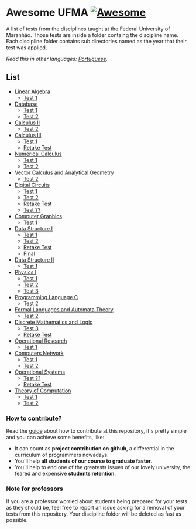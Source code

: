 # Awesome UFMA [![Awesome](https://awesome.re/badge.svg)](https://awesome.re)
A list of tests from the disciplines taught at the Federal University of Maranhão.
Those tests are inside a folder containg the discipline name. Each discipline folder contains sub directories named as the year that their test was applied.

*Read this in other languages: [Portuguese](README.md).*

## List
- [Linear Algebra](https://github.com/Marcos-Costa/awesome-ufma/tree/master/Algebra%20Linear)
	- [Test 1](https://github.com/Marcos-Costa/awesome-ufma/tree/master/Algebra%20Linear/prova%201)
- [Database](https://github.com/Marcos-Costa/awesome-ufma/tree/master/Banco%20de%20Dados)		
  	- [Test 1](https://github.com/Marcos-Costa/awesome-ufma/tree/master/Banco%20de%20Dados/prova%201)
	- [Test 2](https://github.com/Marcos-Costa/awesome-ufma/tree/master/Banco%20de%20Dados/prova%202)
- [Calculus II](https://github.com/Marcos-Costa/awesome-ufma/tree/master/Calculo%20II/)
	- [Test 2](https://github.com/Marcos-Costa/awesome-ufma/tree/master/Calculo%20II/prova%202)
- [Calculus III](https://github.com/Marcos-Costa/awesome-ufma/tree/master/Calculo%20III/)
	- [Test 1](https://github.com/Marcos-Costa/awesome-ufma/blob/master/Calculo%20III/prova%201/2018_1.pdf)
	- [Retake Test](https://github.com/Marcos-Costa/awesome-ufma/tree/master/Calculo%20III/reposicao)	
- [Numerical Calculus](https://github.com/Marcos-Costa/awesome-ufma/tree/master/Calculo%20Numerico/)
	- [Test 1](https://github.com/Marcos-Costa/awesome-ufma/tree/master/Calculo%20Numerico/prova%201)
	- [Test 2](https://github.com/Marcos-Costa/awesome-ufma/tree/master/Calculo%20Numerico/prova%202)
- [Vector Calculus and Analytical Geometry](https://github.com/Marcos-Costa/awesome-ufma/tree/master/Calculo%20Vetorial)
	- [Test 2](https://github.com/Marcos-Costa/awesome-ufma/tree/master/Calculo%20Vetorial/prova%202)
- [Digital Circuits](https://github.com/Marcos-Costa/awesome-ufma/tree/master/Circuitos%20Digitais)
	- [Test 1](https://github.com/Marcos-Costa/awesome-ufma/tree/master/Circuitos%20Digitais/prova%201)
	- [Test 2](https://github.com/Marcos-Costa/awesome-ufma/tree/master/Circuitos%20Digitais/prova%202)
	- [Retake Test](https://github.com/Marcos-Costa/awesome-ufma/tree/master/Circuitos%20Digitais/reposicao)
	- [Test ??](https://github.com/Marcos-Costa/awesome-ufma/tree/master/Circuitos%20Digitais/prova%20%3F%3F)
- [Computer Graphics](https://github.com/Marcos-Costa/awesome-ufma/tree/master/Computacao%20Grafica)
	- [Test 1](https://github.com/Marcos-Costa/awesome-ufma/tree/master/Computacao%20Grafica/prova%201)
- [Data Structure I](https://github.com/Marcos-Costa/awesome-ufma/tree/master/Estrutura%20de%20Dados%20I)
	- [Test 1](https://github.com/Marcos-Costa/awesome-ufma/tree/master/Estrutura%20de%20Dados%20I/prova%201)
	- [Test 2](https://github.com/Marcos-Costa/awesome-ufma/tree/master/Estrutura%20de%20Dados%20I/prova%202)
	- [Retake Test](https://github.com/Marcos-Costa/awesome-ufma/tree/master/Estrutura%20de%20Dados%20I/reposicao)
	- [Final](https://github.com/Marcos-Costa/awesome-ufma/tree/master/Estrutura%20de%20Dados%20I/final)
- [Data Structure II](https://github.com/Marcos-Costa/awesome-ufma/tree/master/Estrutura%20de%20Dados%20II)
	- [Test 1](https://github.com/Marcos-Costa/awesome-ufma/tree/master/Estrutura%20de%20Dados%20II/prova%201)
- [Physics I](https://github.com/Marcos-Costa/awesome-ufma/tree/master/F%C3%ADsica%201)
	- [Test 1](https://github.com/Marcos-Costa/awesome-ufma/tree/master/F%C3%ADsica%201/prova%201)
	- [Test 2](https://github.com/Marcos-Costa/awesome-ufma/tree/master/F%C3%ADsica%201/prova%202)
	- [Test 3](https://github.com/Marcos-Costa/awesome-ufma/tree/master/F%C3%ADsica%201/prova%203)
- [Programming Language C](https://github.com/Marcos-Costa/awesome-ufma/tree/master/Linguagem%20de%20Programa%C3%A7%C3%A3o)
	- [Test 2](https://github.com/Marcos-Costa/awesome-ufma/tree/master/Linguagem%20de%20Programa%C3%A7%C3%A3o/prova%202)
- [Formal Languages and Automata Theory](https://github.com/Marcos-Costa/awesome-ufma/tree/master/Linguagens%20Formais%20e%20Automatos)
	- [Test 2](https://github.com/Marcos-Costa/awesome-ufma/tree/master/Linguagens%20Formais%20e%20Automatos/prova%202)
- [Discrete Mathematics and Logic](https://github.com/Marcos-Costa/awesome-ufma/tree/master/Matematica%20Discreta%20e%20Logica)
	- [Test 3](https://github.com/Marcos-Costa/awesome-ufma/tree/master/Matematica%20Discreta%20e%20Logica/prova%203)
	- [Retake Test](https://github.com/Marcos-Costa/awesome-ufma/tree/master/Matematica%20Discreta%20e%20Logica/reposicao)
- [Operational Research](https://github.com/Marcos-Costa/awesome-ufma/tree/master/Pesquisa%20Operacional)
	- [Test 1](https://github.com/Marcos-Costa/awesome-ufma/tree/master/Pesquisa%20Operacional/prova%201)
- [Computers Network](https://github.com/Marcos-Costa/awesome-ufma/tree/master/Redes%20de%20Computadores%20I)
	- [Test 1](https://github.com/Marcos-Costa/awesome-ufma/tree/master/Redes%20de%20Computadores%20I/prova%201)
	- [Test 2](https://github.com/Marcos-Costa/awesome-ufma/tree/master/Redes%20de%20Computadores%20I/prova%202)
- [Operational Systems](https://github.com/Marcos-Costa/awesome-ufma/tree/master/Sistema%20Operacional)
	- [Test ??](https://github.com/Marcos-Costa/awesome-ufma/tree/master/Sistema%20Operacional/prova%20%3F%3F)
	- [Retake Test](https://github.com/Marcos-Costa/awesome-ufma/tree/master/Sistema%20Operacional/reposicao)
- [Theory of Computation](https://github.com/Marcos-Costa/awesome-ufma/tree/master/Teoria%20da%20Computacao)
	- [Test 1](https://github.com/Marcos-Costa/awesome-ufma/tree/master/Teoria%20da%20Computacao/Prova%201)
	- [Test 2](https://github.com/Marcos-Costa/awesome-ufma/tree/master/Teoria%20da%20Computacao/Prova%202)

### How to contribute?
Read the [guide](https://github.com/Marcos-Costa/awesome-ufma/blob/master/CONTRIBUTING.md) about how to contribute at this repository, it's pretty simple and you can achieve some benefits, like:
* It can count as **project contribution on github**, a differential in the curriculum of programmers nowadays.
* You'll help **all students of our course to graduate faster**.
* You'll help to end one of the greatests issues of our lovely university, the feared and expensive **students retention**.

### Note for professors 
If you are a professor worried about students being prepared for your tests as they should be, feel free to report an issue asking for a removal of your tests from this repository. Your discipline folder will be deleted as fast as possible.


